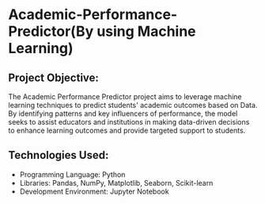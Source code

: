 # Academic-Performance-Predictor(By using Machine Learning)
## Project Objective:
The Academic Performance Predictor project aims to leverage machine learning techniques to predict students' academic outcomes based on Data. By identifying patterns and key influencers of performance, the model seeks to assist educators and institutions in making data-driven decisions to enhance learning outcomes and provide targeted support to students.

## Technologies Used:

- Programming Language: Python
- Libraries: Pandas, NumPy, Matplotlib, Seaborn, Scikit-learn
- Development Environment: Jupyter Notebook 
